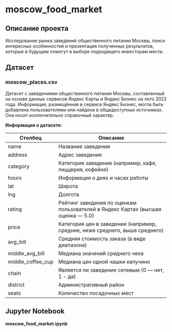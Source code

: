 # moscow_food_market

## Описание проекта

Исследование рынка заведений общественного питания Москвы, поиск интересных особенностей и презентация полученных результатов, которые в будущем помогут в выборе подходящего инвесторам места.

## Датасет

### moscow_places.csv

Датасет с заведениями общественного питания Москвы, составленный на основе данных сервисов Яндекс Карты и Яндекс Бизнес на лето 2022 года. Информация, размещённая в сервисе Яндекс Бизнес, могла быть добавлена пользователями или найдена в общедоступных источниках. Она носит исключительно справочный характер.

**Информация о датасете:**

| Столбец | Описание |
|---|---|
| name | Название заведения |
| address | Адрес заведения |
| category | Категория заведения (например, кафе, пиццерия, кофейня) |
| hours | Информация о днях и часах работы |
| lat | Широта |
| lng | Долгота |
| rating | Рейтинг заведения по оценкам пользователей в Яндекс Картах (высшая оценка — 5.0) |
| price | Категория цен в заведении (например, средние, ниже среднего, выше среднего) |
| avg_bill | Средняя стоимость заказа (в виде диапазона) |
| middle_avg_bill | Медиана значений среднего чека |
| middle_coffee_cup | Медиана цен одной чашки капучино |
| chain | Является ли заведение сетевым (0 — нет, 1 - да) |
| district | Административный район |
| seats | Количество посадочных мест |

## Jupyter Notebook

**moscow_food_market.ipynb**
